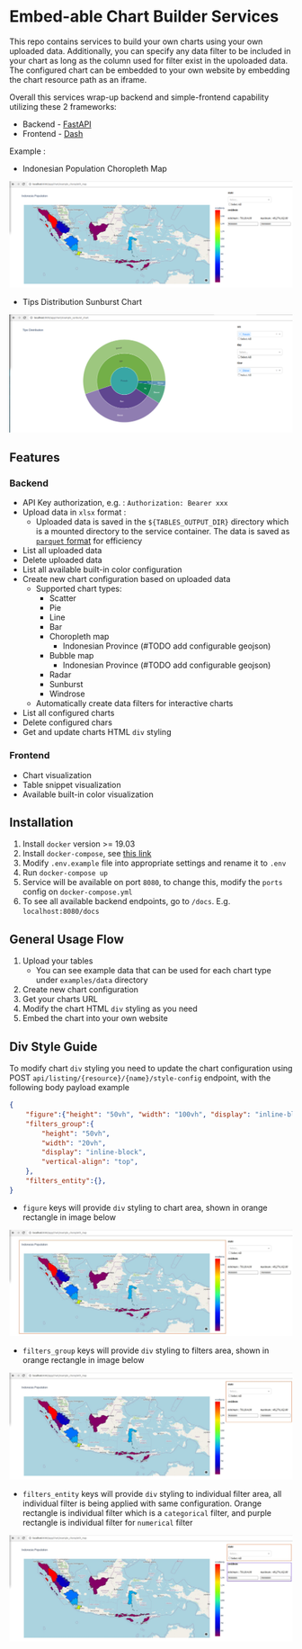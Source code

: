 # Embed-able Chart Builder Services

This repo contains services to build your own charts using your own
uploaded data. Additionally, you can specify any data filter to be
included in your chart as long as the column used for filter exist in
the upoloaded data. The configured chart can be embedded to your own website
by embedding the chart resource path as an iframe.

Overall this services wrap-up backend and simple-frontend
capability utilizing these 2 frameworks:

- Backend - [FastAPI](https://fastapi.tiangolo.com/)
- Frontend - [Dash](https://plotly.com/dash/)

Example :

- Indonesian Population Choropleth Map

![Choropleth Map](examples/images/example_choropleth_map.png)

- Tips Distribution Sunburst Chart

![Sunburst Chart](examples/images/example_sunburst_chart.png)

## Features

### Backend

- API Key authorization, e.g. : `Authorization: Bearer xxx`
- Upload data in `xlsx` format :
  - Uploaded data is saved in the `${TABLES_OUTPUT_DIR}` directory which
    is a mounted directory to the service container. The data is saved
    as [`parquet` format](https://parquet.apache.org/documentation/latest/)
    for efficiency
- List all uploaded data
- Delete uploaded data
- List all available built-in color configuration
- Create new chart configuration based on uploaded data
  - Supported chart types:
    - Scatter
    - Pie
    - Line
    - Bar
    - Choropleth map
      - Indonesian Province (#TODO add configurable geojson)
    - Bubble map
      - Indonesian Province (#TODO add configurable geojson)
    - Radar
    - Sunburst
    - Windrose
  - Automatically create data filters for interactive charts
- List all configured charts
- Delete configured chars
- Get and update charts HTML `div` styling

### Frontend

- Chart visualization
- Table snippet visualization
- Available built-in color visualization

## Installation

1. Install `docker` version >= 19.03
2. Install `docker-compose`, see
    [this link](https://docs.docker.com/compose/install/)
3. Modify `.env.example` file into appropriate settings and rename it
    to `.env`
4. Run `docker-compose up`
5. Service will be available on port `8080`, to change this, modify the
    `ports` config on `docker-compose.yml`
6. To see all available backend endpoints, go to `/docs`. E.g.
    `localhost:8080/docs`

## General Usage Flow

1. Upload your tables
    - You can see example data that can be used for each chart type under
        `examples/data` directory
2. Create new chart configuration
3. Get your charts URL
4. Modify the chart HTML `div` styling as you need
5. Embed the chart into your own website

## Div Style Guide

To modify chart `div` styling you need to update the chart configuration
using POST `api/listing/{resource}/{name}/style-config` endpoint, with the
following body payload example

```json
{
    "figure":{"height": "50vh", "width": "100vh", "display": "inline-block"},
    "filters_group":{
        "height": "50vh",
        "width": "20vh",
        "display": "inline-block",
        "vertical-align": "top",
    },
    "filters_entity":{},
}
```

- `figure` keys will provide `div` styling to chart area, shown in orange
    rectangle in image below

![`figure` style area](examples/images/figure.jpg)

- `filters_group` keys will provide `div` styling to filters area, shown in orange
    rectangle in image below

![`filters_group` style area](examples/images/filters_group.jpg)

- `filters_entity` keys will provide `div` styling to individual filter area,
    all individual filter is being applied with same configuration. Orange
    rectangle is individual filter which is a `categorical` filter, and purple
    rectangle is individual filter for `numerical` filter

![`filters_entity` style area](examples/images/filters_entity.jpg)
